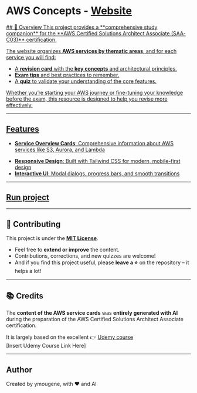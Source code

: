# AWS Concepts - [Website](https://aws.ymougenel.com)
<a href="https://d1.awsstatic.com/onedam/marketing-channels/website/aws/en_US/certification/approved/images/certification-badges/saa-badge-resized.c6a0dd1191bf67ccfdd8b4873faffead406ccec7.png" alt="AWS associate certification"/>
## 📘 Overview
This project provides a **comprehensive study companion** for the **AWS Certified Solutions Architect Associate (SAA-C03)** certification.  

The website organizes **AWS services by thematic areas**, and for each service you will find:
- A **revision card** with the **key concepts** and architectural principles.  
- **Exam tips** and best practices to remember.  
- A **quiz** to validate your understanding of the core features.  

Whether you’re starting your AWS journey or fine-tuning your knowledge before the exam, this resource is designed to help you revise more effectively.  

---

## Features

- **Service Overview Cards**: Comprehensive information about AWS services like S3, Aurora, and Lambda

[//]: # (- **Three-Tab Interface**:)

[//]: # (   - Summary: Key features, use cases, and pricing)

[//]: # (   - Architect Certification: Detailed technical information, best practices, and limitations)

[//]: # (   - Quiz: Interactive 5-question quizzes to test your knowledge)
- **Responsive Design**: Built with Tailwind CSS for modern, mobile-first design
- **Interactive UI**: Modal dialogs, progress bars, and smooth transitions

---
## [Run project](https://github.com/ymougenel/aws-certification/tree/main/aws-services-app/)
---
## 🤝 Contributing
This project is under the **[MIT License](https://github.com/ymougenel/aws-certification#)**.  
- Feel free to **extend or improve** the content.  
- Contributions, corrections, and new quizzes are welcome!  
- And if you find this project useful, please **leave a ⭐** on the repository – it helps a lot!  

---

## 📚 Credits
The **content of the AWS service cards** was **entirely generated with AI** during the preparation of the AWS Certified Solutions Architect Associate certification.  

It is largely based on the excellent 👉 [Udemy course](https://www.udemy.com/course/aws-certified-solutions-architect-associate-saa-c03/)  
 [Insert Udemy Course Link Here]  

---
## Author
Created by ymougene, with ❤️ and AI
